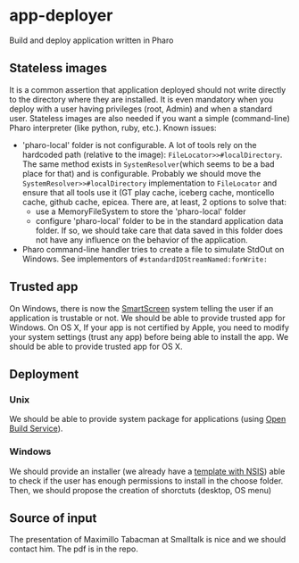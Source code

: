 # app-deployer
Build and deploy application written in Pharo

## Stateless images
It is a common assertion that application deployed should not write directly to the directory where they are installed. It is even mandatory when you deploy with a user having privileges (root, Admin) and when a standard user. Stateless images are also needed if you want a simple (command-line) Pharo interpreter (like python, ruby, etc.).
Known issues:
- 'pharo-local' folder is not configurable. A lot of tools rely on the hardcoded path (relative to the image): `FileLocator>>#localDirectory`. The same method exists in `SystemResolver`(which seems to be a bad place for that) and is configurable. Probably we should move the `SystemResolver>>#localDirectory` implementation to `FileLocator` and ensure that all tools use it (GT play cache, iceberg cache, monticello cache, github cache, epicea. There are, at least, 2 options to solve that:
  - use a MemoryFileSystem to store the 'pharo-local' folder
  - configure 'pharo-local' folder to be in the standard application data folder. If so, we should take care that data saved in this folder does not have any influence on the behavior of the application.
- Pharo command-line handler tries to create a file to simulate StdOut on Windows. See implementors of `#standardIOStreamNamed:forWrite:`

## Trusted app
On Windows, there is now the [SmartScreen](https://docs.microsoft.com/en-us/windows/threat-protection/windows-defender-smartscreen/windows-defender-smartscreen-overview) system telling the user if an application is trustable or not. We should be able to provide trusted app for Windows.
On OS X, If your app is not certified by Apple, you need to modify your system settings (trust any app) before being able to install the app. We should be able to provide trusted app for OS X.

## Deployment
### Unix
We should be able to provide system package for applications (using [Open Build Service](http://openbuildservice.org/)).
### Windows
We should provide an installer (we already have a [template with NSIS](https://github.com/pharo-project/pharo-build-scripts/tree/master/windows-installer)) able to check if the user has enough permissions to install in the choose folder. Then, we should propose the creation of shorctuts (desktop, OS menu)

## Source of input

The presentation of Maximillo Tabacman at Smalltalk is nice and we should contact him. 
The pdf is in the repo. 